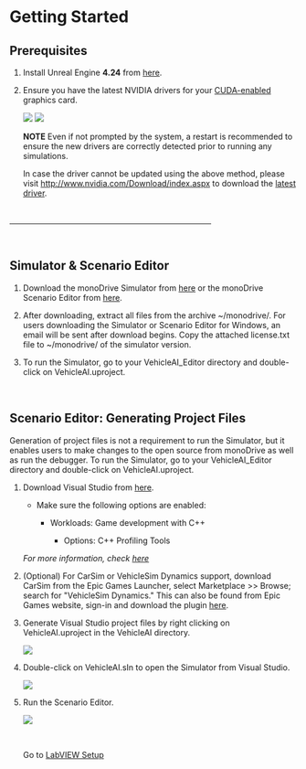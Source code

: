 # Getting Started

## Prerequisites 

1. Install Unreal Engine **4.24** from [here](https://www.unrealengine.com/en-US/).

1. Ensure you have the latest NVIDIA drivers for your [CUDA-enabled](https://developer.nvidia.com/cuda-gpus) graphics card.

	<div class="img_container">
    <img class='sm_img' src="../imgs/nvidia_driver2.png"/>
	<img class='semiwide_img' src="../imgs/nvidia_driver1.png"/>
    </div>

    **NOTE**
    Even if not prompted by the system, a restart is recommended to ensure the new drivers are correctly detected prior to running any simulations.

    In case the driver cannot be updated using the above method, please visit http://www.nvidia.com/Download/index.aspx to download the [latest driver](http://www.nvidia.com/Download/index.aspx).

<p>&nbsp;</p>

<hr width="70%"/>

<p>&nbsp;</p>

## Simulator & Scenario Editor

1. Download the monoDrive Simulator from [here](https://www.monodrive.io/register) or the monoDrive Scenario Editor from [here](https://www.monodrive.io/register). 

1. After downloading, extract all files from the archive ~/monodrive/. For users downloading the Simulator or Scenario Editor for Windows, an email will be sent after download begins. Copy the attached license.txt file to ~/monodrive/ of the simulator version.

1. To run the Simulator, go to your VehicleAI_Editor directory and double-click on VehicleAI.uproject.

<p>&nbsp;</p>

## Scenario Editor: Generating Project Files

Generation of project files is not a requirement to run the Simulator, but it enables users to make changes to the open source from monoDrive as well as run the debugger. To run the Simulator, go to your VehicleAI_Editor directory and double-click on VehicleAI.uproject.

1. Download Visual Studio from [here](https://visualstudio.microsoft.com/).

    - Make sure the following options are enabled:

         - Workloads: Game development with C++

            - Options: C++ Profiling Tools

    *For more information, check [here](https://docs.unrealengine.com/en-US/Programming/Development/VisualStudioSetup/index.html)*

1. (Optional) For CarSim or VehicleSim Dynamics support, download CarSim from the Epic Games Launcher, select Marketplace >> Browse; search for "VehicleSim Dynamics." This can also be found from Epic Games website, sign-in and download the plugin [here](https://www.unrealengine.com/marketplace/en-US/product/carsim-vehicle-dynamics).

1. Generate Visual Studio project files by right clicking on VehicleAI.uproject in the VehicleAI directory. 

    <div class="img_container">
    <img class='lg_img' src="../LV_client/quick_start/imgs/generate_project_files.png"/>
    </div>

2. Double-click on VehicleAI.sIn to open the Simulator from Visual Studio.

    <div class="img_container">
    <img class='lg_img' src="../LV_client/quick_start/imgs/vehicle-sIn.png"/>
    </div>

3. Run the Scenario Editor.

    <div class="img_container">
    <img class='wide_img' src="../LV_client/quick_start/imgs/play.png"/>
    </div>

    <p>&nbsp;</p>

    Go to [LabVIEW Setup](LV_client/quick_start/LabVIEW_client_quick_start.md)

    <p>&nbsp;</p>